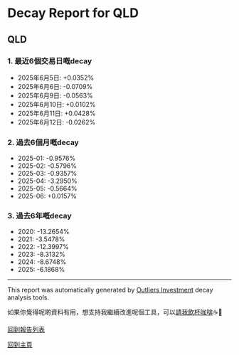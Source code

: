 # Decay Report for QLD

## QLD

### 1. 最近6個交易日嘅decay

- 2025年6月5日: +0.0352%
- 2025年6月6日: -0.0709%
- 2025年6月9日: -0.0563%
- 2025年6月10日: +0.0102%
- 2025年6月11日: +0.0428%
- 2025年6月12日: -0.0262%

### 2. 過去6個月嘅decay

- 2025-01: -0.9576%
- 2025-02: -0.5796%
- 2025-03: -0.9357%
- 2025-04: -3.2950%
- 2025-05: -0.5664%
- 2025-06: +0.0157%

### 3. 過去6年嘅decay

- 2020: -13.2654%
- 2021: -3.5478%
- 2022: -12.3997%
- 2023: -8.3132%
- 2024: -8.6748%
- 2025: -6.1868%

------------------------------
This report was automatically generated by [Outliers Investment](https://outliersecon.github.io/Outliers-Investment/) decay analysis tools.

如果你覺得呢啲資料有用，想支持我繼續改進呢個工具，可以[請我飲杯咖啡](https://buymeacoffee.com/outliersecon)☕🙏

[回到報告列表](https://outliersecon.github.io/Outliers-Investment/reports/reports_public)

[回到主頁](https://outliersecon.github.io/Outliers-Investment/)